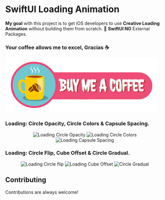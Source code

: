 # SwiftUI Loading Animation

<strong>My goal</strong> with this project is to get iOS developers to use <strong>Creative Loading Animation</strong> without building them from scratch. 💯 <strong>SwiftUI NO</strong> External Packages.


### Your coffee allows me to excel, Gracias ☕

<a href="https://www.buymeacoffee.com/adamkif" target="_blank" rel="noopener noreferrer"><img src="https://github.com/adam-kif/SwiftUI-Loading-Animation/blob/main/SwiftUI-Loading-Animation/Screenshot/BuyMeACoffee.png" alt="Buy Me A Coffee" /></a>

### Loading: Circle Opacity, Circle Colors & Capsule Spacing.
<div align="center" width="100%">
 <img width="30%" src="https://github.com/adamkif/SwiftUI-Loading-Animation/blob/main/SwiftUI-Loading-Animation/Screenshot/LoadingCircleOpacity.gif"
      alt="Loading Circle Opacity">
 <img width="30%" src="https://github.com/adamkif/SwiftUI-Loading-Animation/blob/main/SwiftUI-Loading-Animation/Screenshot/LoadingCircleColors.gif"
      alt="Loading Circle Colors">
 <img width="30%" src="https://github.com/adamkif/SwiftUI-Loading-Animation/blob/main/SwiftUI-Loading-Animation/Screenshot/LoadingCapsuleSpacing.gif"
      alt="Loading Capsule Spacing">
</div>

### Loading: Circle Flip, Cube Offset & Circle Gradual.
<div align="center" width="100%">
  <img width="30%" src="https://github.com/adamkif/SwiftUI-Loading-Animation/blob/main/SwiftUI-Loading-Animation/Screenshot/LoadingCircleFlip.gif"
      alt="Loading Circle flip">
 <img width="30%" src="https://github.com/adamkif/SwiftUI-Loading-Animation/blob/main/SwiftUI-Loading-Animation/Screenshot/LoadingCubeOffset.gif"  
      alt="Loading Cube Offset">
 <img width="30%" src="https://github.com/adamkif/SwiftUI-Loading-Animation/blob/main/SwiftUI-Loading-Animation/Screenshot/LoadingCircleGradual.gif"
      alt="Circle Gradual">
</div>

## Contributing

Contributions are always welcome!

